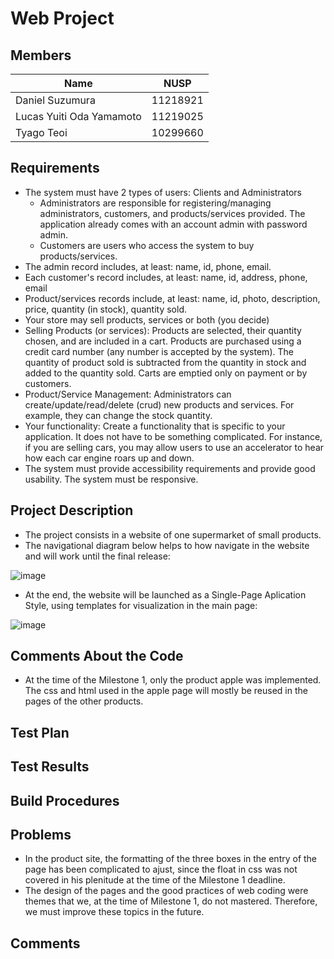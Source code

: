 # Web Project

## Members
  Name | NUSP
  ------------ | -------------
  Daniel Suzumura | 11218921
  Lucas Yuiti Oda Yamamoto  | 11219025
  Tyago Teoi		  | 10299660

## Requirements
  * The system must have 2 types of users: Clients and Administrators
      * Administrators are responsible for registering/managing administrators, customers, and products/services provided. The   application already comes with an account admin with       password admin.
      * Customers are users who access the system to buy products/services.
  * The admin record includes, at least: name, id, phone, email.
  * Each customer's record includes, at least: name, id, address, phone, email
  * Product/services records include, at least: name, id, photo, description, price, quantity (in stock), quantity sold.
  * Your store may sell products, services or both (you decide)
  * Selling Products (or services): Products are selected, their quantity chosen, and are included in a cart. Products are purchased using a credit card number (any number is accepted by the system). The quantity of product sold is subtracted from the quantity in stock and added to the quantity sold. Carts are emptied only on payment or by customers.
  * Product/Service Management: Administrators can create/update/read/delete (crud) new products and services. For example, they can change the stock quantity.
  * Your functionality: Create a functionality that is specific to your application. It does not have to be something complicated. For instance, if you are selling cars, you may allow users to use an accelerator to hear how each car engine roars up and down.   
  * The system must provide accessibility requirements and provide good usability. The system must be responsive.

## Project Description
  * The project consists in a website of one supermarket of small products.
  * The navigational diagram below helps to how navigate in the website and will work until the final release:
  
  ![image](https://user-images.githubusercontent.com/47069208/119419429-a442e900-bcd0-11eb-8fa7-5ed478d544fe.png)
  
  * At the end, the website will be launched as a Single-Page Aplication Style, using templates for visualization in the main page:
  
  ![image](https://user-images.githubusercontent.com/47069208/119419951-ad808580-bcd1-11eb-8870-8207ec50250c.png)



## Comments About the Code
  * At the time of the Milestone 1, only the product apple was implemented. The css and html used in the apple page will mostly be reused in the pages of the other products.
## Test Plan

## Test Results

## Build Procedures

## Problems
   * In the product site, the formatting of the three boxes in the entry of the page has been complicated to ajust, since the float in css was not covered in his plenitude at the time of the Milestone 1 deadline.   
   * The design of the pages and the good practices of web coding were themes that we, at the time of Milestone 1, do not mastered. Therefore, we must improve these topics in the future.
## Comments
